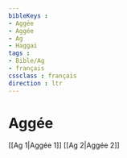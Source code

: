 ```yaml
---
bibleKeys : 
- Aggée
- Aggée
- Ag
- Haggai
tags : 
- Bible/Ag
- français
cssclass : français
direction : ltr
---
```


# Aggée

[[Ag 1|Aggée 1]]
[[Ag 2|Aggée 2]]
